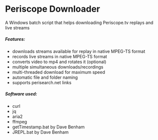 # Periscope Downloader
A Windows batch script that helps downloading Periscope.tv replays and live streams

##### Features:
* downloads streams available for replay in native MPEG-TS format
* records live streams in native MPEG-TS format
* converts video to mp4 and rotates it (optional)
* multiple simultaneous downloads/recordings
* multi-threaded download for maximum speed
* automatic file and folder naming
* supports perisearch.net links

##### Software used:
* curl
* jq
* aria2
* ffmpeg
* getTimestamp.bat by Dave Benham
* JREPL.bat by Dave Benham
